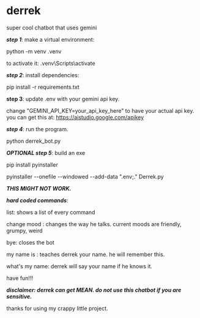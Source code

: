 # derrek
super cool chatbot that uses gemini

***step 1***: make a virtual environment:
  
  python -m venv .venv
  
  to activate it: .venv\Scripts\activate


***step 2***: install dependencies:
  
  pip install -r requirements.txt

**step 3**: update .env with your gemini api key.
  
  change "GEMINI_API_KEY=your_api_key_here" to have your actual api key. you can get this at: https://aistudio.google.com/apikey


***step 4***: run the program.
  
  python derrek_bot.py


***OPTIONAL step 5***: build an exe
  
  pip install pyinstaller
  
  pyinstaller --onefile --windowed --add-data ".env;." Derrek.py

  
  ***THIS MIGHT NOT WORK.***


***hard coded commands***:

list: shows a list of every command

change mood <mood> : changes the way he talks. current moods are friendly, grumpy, weird

bye: closes the bot

my name is <name> : teaches derrek your name. he will remember this.

what's my name: derrek will say your name if he knows it.



have fun!!!


***disclaimer: derrek can get MEAN. do not use this chatbot if you are sensitive.***

thanks for using my crappy little project.
